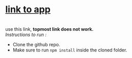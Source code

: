 # [link to app](https://filmodb.vercel.app/)
<br> use this link, <b> topmost link does not work.</b> <br>
<i>Instructions to run :</i> 
 * Clone the github repo.
 * Make sure to run `npm install` inside the cloned folder.